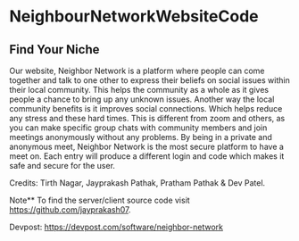 # NeighbourNetworkWebsiteCode

## Find Your Niche

Our website, Neighbor Network is a platform where people can come together and talk to one other to express their beliefs on social issues within their local community. This helps the community as a whole as it gives people a chance to bring up any unknown issues. Another way the local community benefits is it improves social connections. Which helps reduce any stress and these hard times. This is different from zoom and others, as you can make specific group chats with community members and join meetings anonymously without any problems. By being in a private and anonymous meet, Neighbor Network is the most secure platform to have a meet on. Each entry will produce a different login and code which makes it safe and secure for the user.

Credits: Tirth Nagar, Jayprakash Pathak, Pratham Pathak & Dev Patel.

Note** To find the server/client source code visit https://github.com/jayprakash07.

Devpost: https://devpost.com/software/neighbor-network

